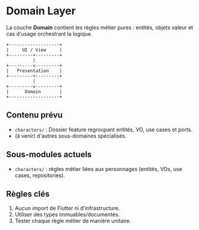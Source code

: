 <!--
Fichier : lib/domain/README.md
Rôle : Présenter la couche Domaine et ses conventions.
Dépendances : Doit rester indépendante des couches Flutter/infra.
Exemple d'usage : Lire avant d'ajouter une entité ou un use case.
-->

# Domain Layer

La couche **Domain** contient les règles métier pures : entités, objets valeur et cas d'usage orchestrant la logique.

```
+-------------------+
|     UI / View     |
+---------+---------+
          |
+---------v---------+
|   Presentation    |
+---------+---------+
          |
+---------v---------+
|      Domain       |
+-------------------+
```

## Contenu prévu
- `characters/` : Dossier feature regroupant entités, VO, use cases et ports.
- (à venir) d'autres sous-domaines spécialisés.

## Sous-modules actuels
- `characters/` : règles métier liées aux personnages (entités, VOs, use cases, repositories).

## Règles clés
1. Aucun import de Flutter ni d'infrastructure.
2. Utiliser des types immuables/documentés.
3. Tester chaque règle métier de manière unitaire.

